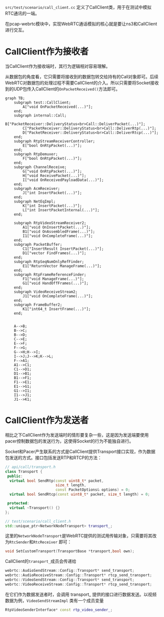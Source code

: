 `src/test/scenario/call_client.cc` 定义了CallClient类，用于在测试中模拟RTC通讯的一端。

在pcap-webrtc模块中，实现WebRTC通话模拟的核心就是要让ns3和CallClient进行交互。
# CallClient作为接收者

当CallClient作为接收端时，其行为逻辑相对容易理解。

从数据包的角度看，它只需要将接收到的数据包转交给持有的Call对象即可。后续WebRTC对数据包的处理过程不需要CallClient的介入。所以只需要将Socket接收到的UDP包传入CallClient的`OnPacketReceived()`方法即可。

```mermaid
graph TB;
    subgraph test::CallClient;
        A["void OnPacketReceived(...)"];
    end;
    subgraph internal::Call;
        B["PacketReceiver::DeliveryStatus<br>Call::DeliverPacket(...)"];
        C["PacketReceiver::DeliveryStatus<br>Call::DeliverRtp(...)"];
        D["PacketReceiver::DeliveryStatus<br>Call::DeliverRtcp(...)"];
    end;
    subgraph RtpStreamReceiverController;
        E["bool OnRtpPacket(...)"];
    end;
    subgraph RtpDemuxer;
        F["bool OnRtpPacket(...)"];
    end;
    subgraph ChannelReceive;
        G["void OnRtpPacket(...)"];
        H["void ReceivePacket(...)"];
        I["void OnReceivedPayloadData(...)"];
    end;
    subgraph AcmReceiver;
        J["int InsertPacket(...)"];
    end;
    subgraph NetEqImpl;
        K["int InsertPacket(...)"];
        L["int InsertPacketInternal(...)"];
    end;

    subgraph RtpVideoStreamReceiver2;
        A1["void OnInsertPacket(...)"];
        B1["void OnAssembledFrame(...)"];
        I1["void OnCompleteFrame(...)"];
    end;
    subgraph PacketBuffer;
        C1["InsertResult InsertPacket(...)"];
        D1["vector FindFrames(...)"];
    end;
    subgraph RtpSeqNumOnlyRefFinder;
        E1["ReturnVector ManageFrame(...)"];
    end;
    subgraph RtpFrameReferenceFinder;
        F1["void ManageFrame(...)"];
        G1["void HandOffFrames(...)"];
    end;
    subgraph VideoReceiveStream2;
        J1["void OnCompleteFrame(...)"];
    end;
    subgraph FrameBuffer2;
        K1["int64_t InsertFrame(...)"];
    end;


    A-->B;
    B-->C;
    B-->D;
    C-->E;
    E-->F;
    F-->G;
    G-->H;H-->I;
    I-->J;J-->K;K-->L;
    F-->A1;
    A1-->C1;
    C1-->D1;
    D1-->B1;
    B1-->F1;
    F1-->E1;
    E1-->G1;
    G1-->I1;
    I1-->J1;
    J1-->K1;
```

# CallClient作为发送者

相比之下CallClient作为发送端时的情形要复杂一些，这是因为发送端要使用pacer控制数据包的发送行为，这使得Socket的行为不能独自进行。

Socket和Pacer产生联系的方式是CallClient提供Transport接口实现，作为数据包发送的方式。接口包括发送RTP和RTCP的方法：

```cpp
// api/call/transport.h
class Transport {
 public:
  virtual bool SendRtp(const uint8_t* packet,
                       size_t length,
                       const PacketOptions& options) = 0;
  virtual bool SendRtcp(const uint8_t* packet, size_t length) = 0;

 protected:
  virtual ~Transport() {}
};

// test/scenario/call_client.h
std::unique_ptr<NetworkNodeTransport> transport_;
```

这里的`NetworkNodeTransport`是WebRTC提供的测试用传输对象，只需要将其改为`RtcSender`和`RtcReceiver` 即可：

```cpp
void SetCustomTransport(TransportBase *transport,bool own);
```

CallClient的`transport_`成员会传递给

```cpp
webrtc::AudioSendStream::Config::Transport* send_transport;
webrtc::AudioReceiveStream::Config::Transport* rtcp_send_transport;
webrtc::VideoSendStream::Config::Transport* send_transport;
webrtc::VideoReceiveStream::Config::Transport* rtcp_send_transport;
```

在它们作为数据发送者时，会调用 transport_ 提供的接口进行数据发送。以视频数据为例，`VideoSendStreamImpl` 类有一个成员变量

```cpp
RtpVideoSenderInterface* const rtp_video_sender_;
```


